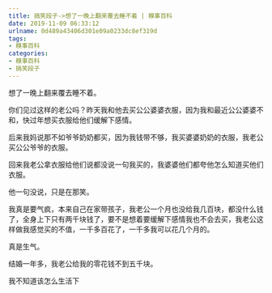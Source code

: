 ```yaml
---
title: 搞笑段子->想了一晚上翻来覆去睡不着 | 糗事百科
date: 2019-11-09 06:33:12
urlname: 0d489a43406d301e09a0233dc8ef319d
tags: 
- 糗事百科
categories:
- 糗事百科
- 搞笑段子
---
```

想了一晚上翻来覆去睡不着。

你们见过这样的老公吗？昨天我和他去买公公婆婆衣服，因为我和最近公公婆婆不和，快过年想买衣服给他们缓解下感情。

后来我妈说那不如爷爷奶奶都买，因为我钱带不够，我买婆婆奶奶的衣服，我老公买公公爷爷的衣服。

回来我老公拿衣服给他们说都没说一句我买的，我婆婆他们都夸他怎么知道买他们衣服。

他一句没说，只是在那笑。

我真是要气疯，本来自己在家带孩子，我老公一个月也没给我几百块，都没什么钱了，全身上下只有两千块钱了，要不是想着要缓解下感情我也不会去买，我老公这样做我感觉买的不值，一千多百花了，一千多我可以花几个月的。

真是生气。

结婚一年多，我老公给我的零花钱不到五千块。

我不知道该怎么生活下


